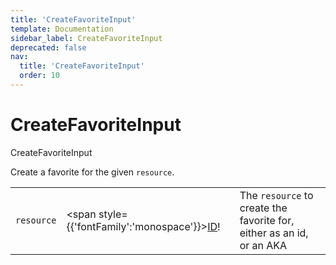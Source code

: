 ```yaml
---
title: 'CreateFavoriteInput'
template: Documentation
sidebar_label: CreateFavoriteInput
deprecated: false
nav:
  title: 'CreateFavoriteInput'
  order: 10
---
```


# CreateFavoriteInput

<div style={{'fontFamily':'monospace'}}><span style={{'fontSize':'1.5rem','fontWeight':500}}>CreateFavoriteInput</span></div>



Create a favorite for the given `resource`.

| | | |
| -- | -- | -- |
| `resource` | <span style={{'fontFamily':'monospace'}}><a href="/guardrails/docs/reference/graphql/scalar/ID">ID</a>!</span> | The `resource` to create the favorite for, either as an id, or an AKA |